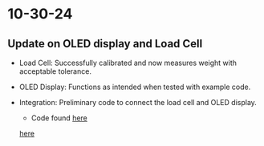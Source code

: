 # 10-30-24

## Update on OLED display and Load Cell
- Load Cell: Successfully calibrated and now measures weight with acceptable tolerance.
- OLED Display: Functions as intended when tested with example code.
- Integration: Preliminary code to connect the load cell and OLED display.
    - Code found [here](../software/ino/OLED_LoadCell_Code/Oled_LoadCell_Code.ino)

    [here](../software/ino/ssd1306_128x32_spi/ssd1306_128x32_spi.ino)